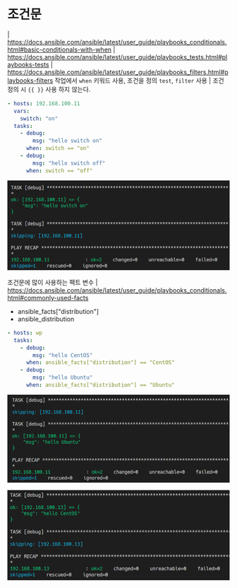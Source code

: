 # 조건문
| https://docs.ansible.com/ansible/latest/user_guide/playbooks_conditionals.html#basic-conditionals-with-when 
| https://docs.ansible.com/ansible/latest/user_guide/playbooks_tests.html#playbooks-tests
| https://docs.ansible.com/ansible/latest/user_guide/playbooks_filters.html#playbooks-filters
작업에서 `when` 키워드 사용, 조건을 정의 `test`, `filter` 사용
| 조건 정의 시 `{{ }}` 사용 하지 않는다.
``` yaml
- hosts: 192.168.100.11
  vars:
    switch: "on"
  tasks:
    - debug:
        msg: "hello switch on"
      when: switch == "on"
    - debug:
        msg: "hello switch off"
      when: switch == "off"
```
![](./img/09_1.png)

조건문에 많이 사용하는 팩트 변수
| https://docs.ansible.com/ansible/latest/user_guide/playbooks_conditionals.html#commonly-used-facts
- ansible_facts["distribution"]
- ansible_distribution

``` yaml
- hosts: wp
  tasks:
    - debug:
        msg: "hello CentOS"
      when: ansible_facts["distribution"] == "CentOS"
    - debug:
        msg: "hello Ubuntu"
      when: ansible_facts["distribution"] == "Ubuntu"
```
![](./img/09_2.png)

![](./img/09_3.png)